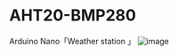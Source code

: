 # AHT20-BMP280
Arduino Nano「Weather station 」
![image](https://user-images.githubusercontent.com/107128781/172893662-8fb79a78-42e9-404b-b501-d3c195487726.png)

